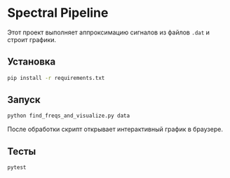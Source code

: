 # Spectral Pipeline

Этот проект выполняет аппроксимацию сигналов из файлов `.dat` и строит графики.

## Установка
```bash
pip install -r requirements.txt
```

## Запуск
```bash
python find_freqs_and_visualize.py data
```
После обработки скрипт открывает интерактивный график в браузере.

## Тесты
```bash
pytest
```

